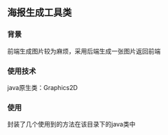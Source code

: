 ## 海报生成工具类

### 背景

前端生成图片较为麻烦，采用后端生成一张图片返回前端

### 使用技术

java原生类：Graphics2D

### 使用

封装了几个使用到的方法在该目录下的java类中

